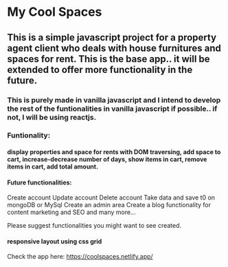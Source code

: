 # My Cool Spaces

## This is a simple javascript project for a property agent client who deals with house furnitures and spaces for rent. This is the base app.. it will be extended to offer more functionality in the future.

### This is purely made in vanilla javascript and I intend to develop the rest of the funtionalities in vanilla javascript if possible.. if not, I will be using reactjs.

### Funtionality:

#### display properties and space for rents with DOM traversing, add space to cart, increase-decrease number of days, show items in cart, remove items in cart, add total amount.

#### Future functionalities:

Create account
Update account
Delete account
Take data and save t0 on mongoDB or MySql
Create an admin area
Create a blog functionality for content marketing and SEO
and many more...

Please suggest functionalities you might want to see created.

#### responsive layout using css grid

Check the app here: https://coolspaces.netlify.app/
